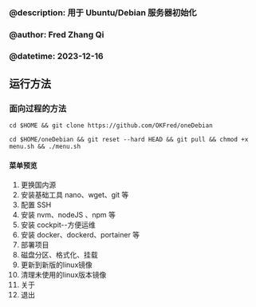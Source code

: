 ### @description: 用于 Ubuntu/Debian 服务器初始化

### @author: Fred Zhang Qi

### @datetime: 2023-12-16

## 运行方法

### 面向过程的方法

`cd $HOME && git clone https://github.com/OKFred/oneDebian`

`cd $HOME/oneDebian && git reset --hard HEAD && git pull && chmod +x menu.sh && ./menu.sh`

#### 菜单预览

1.  更换国内源
2.  安装基础工具 nano、wget、git 等
3.  配置 SSH
4.  安装 nvm、nodeJS 、npm 等
5.  安装 cockpit--方便运维
6.  安装 docker、dockerd、portainer 等
7.  部署项目
8.  磁盘分区、格式化、挂载
10. 更新到新版的linux镜像
11. 清理未使用的linux版本镜像
99.  关于
00. 退出
